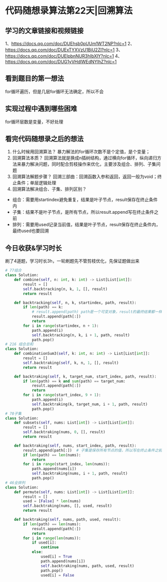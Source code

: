 # 代码随想录算法第22天|回溯算法
## 学习的文章链接和视频链接
1、https://docs.qq.com/doc/DUEhsb0pUUm1WT2NP?nlc=1
2、https://docs.qq.com/doc/DUExTYXVzU1BiU2Zl?nlc=1
3、https://docs.qq.com/doc/DUElpbnNUR3hIbXlY?nlc=1
4、https://docs.qq.com/doc/DUG1yVHdlWEdNYlhZ?nlc=1
## 看到题目的第一想法
for循环遍历，但是几层for循环无法确定，所以不会
## 实现过程中遇到哪些困难 
for循环层数是变量，不好处理
## 看完代码随想录之后的想法 
1. 什么时候用回溯算法？
暴力解法的for循环次数不是个定值，是个变量；
2. 回溯算法本质？
回溯算法就是换成n插树结构，通过横向for循环，纵向递归方法来暴力解决问题，同时配合剪枝操作来优化，主要涉及组合、排列、子集问题
3. 回溯算法解题步骤？
回溯三部曲：回溯函数入参和返回，返回一般为void；终止条件；单层逻辑处理
4. 回溯算法解决组合、子集、排列区别？
* 组合：需要用startindex避免重复，结果是叶子节点，result保存在终止条件内
* 子集：结果不是叶子节点，是所有节点，所以result.append写在终止条件之前
* 排列：需要用used记录当前值，结果是叶子节点，result保存在终止条件内，最终used也要回溯
## 今日收获&学习时长
刷了4道题，学习时长3h，一轮刷题先不管剪枝优化，先保证题做出来
```Python
# 77组合
class Solution:
    def combine(self, n: int, k: int) -> List[List[int]]:
        result = []
        self.backtracking(n, k, 1, [], result)
        return result

    def backtracking(self, n, k, startindex, path, result):
        if len(path) == k:
            # result.append(path) path是一个可变对象，result的最终结果都一样,[:]等同于浅copy,path里面的值是不可变对象
            result.append(path[:])
            return
        for i in range(startindex, n + 1):
            path.append(i)
            self.backtracking(n, k, i + 1, path, result)
            path.pop()
# 216 组合总和
class Solution:
    def combinationSum3(self, k: int, n: int) -> List[List[int]]:
        result = []
        self.backtraking(self, k, n, 1, [], result)
        return result

    def backtraking(self, k, target_num, start_index, path, result):
        if len(path) == k and sum(path) == target_num:
            result.append(path[:])
            return
        for i in range(start_index, 9 + 1):
            path.append(i)
            self.backtraking(k, target_num, i + 1, path, result)
            path.pop()
# 78子集
class Solution:
    def subsets(self, nums: List[int]) -> List[List[int]]:
        result = []
        self.backtraking(nums, 0, [], result)
        return result

    def backtraking(self, nums, start_index, path, result):
        result.append(path[:])  # 子集是保存所有节点的值，所以写在终止条件之前
        if len(path) == len(nums):
            return
        for i in range(start_index, len(nums)):
            path.append(nums[i])
            self.backtraking(nums, i + 1, path, result)
            path.pop()
# 46全排列
class Solution:
    def permute(self, nums: List[int]) -> List[List[int]]:
        result = []
        used = [False] * len(nums)
        self.backtraking(nums, [], used, result)
        return result

    def backtraking(self, nums, path, used, result):
        if len(path) == len(nums):
            result.append(path[:])
            return
        for i in range(len(nums)):
            if used[i]:
                continue
            else:
                used[i] = True
                path.append(nums[i])
                self.backtraking(nums, path, used, result)
                path.pop()
                used[i] = False  
```



